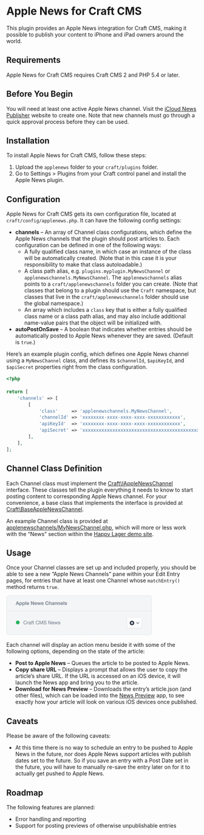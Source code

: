 # Apple News for Craft CMS

This plugin provides an Apple News integration for Craft CMS, making it possible to publish your content to iPhone and iPad owners around the world.


## Requirements

Apple News for Craft CMS requires Craft CMS 2 and PHP 5.4 or later.


## Before You Begin

You will need at least one active Apple News channel. Visit the [iCloud News Publisher](https://www.icloud.com/#newspublisher) website to create one. Note that new channels must go through a quick approval process before they can be used.


## Installation

To install Apple News for Craft CMS, follow these steps:

1.  Upload the `applenews` folder to your `craft/plugins` folder.
2.  Go to Settings > Plugins from your Craft control panel and install the Apple News plugin.


## Configuration

Apple News for Craft CMS gets its own configuration file, located at `craft/config/applenews.php`. It can have the following config settings:

- **channels** – An array of Channel class configurations, which define the Apple News channels that the plugin should post articles to. Each configuration can be defined in one of the following ways:
    - A fully qualified class name, in which case an instance of the class will be automatically created. (Note that in this case it is your responsibility to make that class autoloadable.)
    - A class path alias, e.g. `plugins.myplugin.MyNewsChannel` or `applenewschannels.MyNewsChannel`. The `applenewschannels` alias points to a `craft/applenewschannels` folder you can create. (Note that classes that belong to a plugin should use the `Craft` namespace, but classes that live in the `craft/applenewschannels` folder should use the global namespace.)
    - An array which includes a `class` key that is either a fully qualified class name or a class path alias, and may also include additional name-value pairs that the object will be initialized with.
- **autoPostOnSave** – A boolean that indicates whether entries should be automatically posted to Apple News whenever they are saved. (Default is `true`.)

Here’s an example plugin config, which defines one Apple News channel using a `MyNewsChannel` class, and defines its `$channelId`, `$apiKeyId`, and `$apiSecret` properties right from the class configuration.

```php
<?php

return [
    'channels' => [
        [
            'class'     => 'applenewschannels.MyNewsChannel',
            'channelId' => 'xxxxxxxx-xxxx-xxxx-xxxx-xxxxxxxxxxxx',
            'apiKeyId'  => 'xxxxxxxx-xxxx-xxxx-xxxx-xxxxxxxxxxxx',
            'apiSecret' => 'xxxxxxxxxxxxxxxxxxxxxxxxxxxxxxxxxxxxxxxxxxxx',
        ],
    ],
];

```


## Channel Class Definition

Each Channel class must implement the [Craft\IAppleNewsChannel](https://github.com/pixelandtonic/AppleNews/blob/master/applenews/IAppleNewsChannel.php) interface. These classes tell the plugin everything it needs to know to start posting content to corresponding Apple News channel. For your convenience, a base class that implements the interface is provided at [Craft\BaseAppleNewsChannel](https://github.com/pixelandtonic/AppleNews/blob/master/applenews/BaseAppleNewsChannel.php).


An example Channel class is provided at [applenewschannels/MyNewsChannel.php](https://github.com/pixelandtonic/AppleNews/blob/master/applenewschannels/MyNewsChannel.php), which will more or less work with the “News” section within the [Happy Lager demo site](https://github.com/pixelandtonic/HappyLager).


## Usage

Once your Channel classes are set up and included properly, you should be able to see a new “Apple News Channels” pane within your Edit Entry pages, for entries that have at least one Channel whose `matchEntry()` method returns `true`.

<img src="article-pane.png" width="383" height="104" alt="The Apple News pane">

Each channel will display an action menu beside it with some of the following options, depending on the state of the article:

- **Post to Apple News** – Queues the article to be posted to Apple News.
- **Copy share URL** – Displays a prompt that allows the user to copy the article’s share URL. If the URL is accessed on an iOS device, it will launch the News app and bring you to the article.
- **Download for News Preview** – Downloads the entry’s article.json (and other files), which can be loaded into the [News Preview](https://developer.apple.com/news-preview/) app, to see exactly how your article will look on various iOS devices once published.


## Caveats

Please be aware of the following caveats:

- At this time there is no way to schedule an entry to be pushed to Apple News in the future, nor does Apple News support articles with publish dates set to the future. So if you save an entry with a Post Date set in the future, you will have to manually re-save the entry later on for it to actually get pushed to Apple News.


## Roadmap

The following features are planned:

- Error handling and reporting
- Support for posting previews of otherwise unpublishable entries
